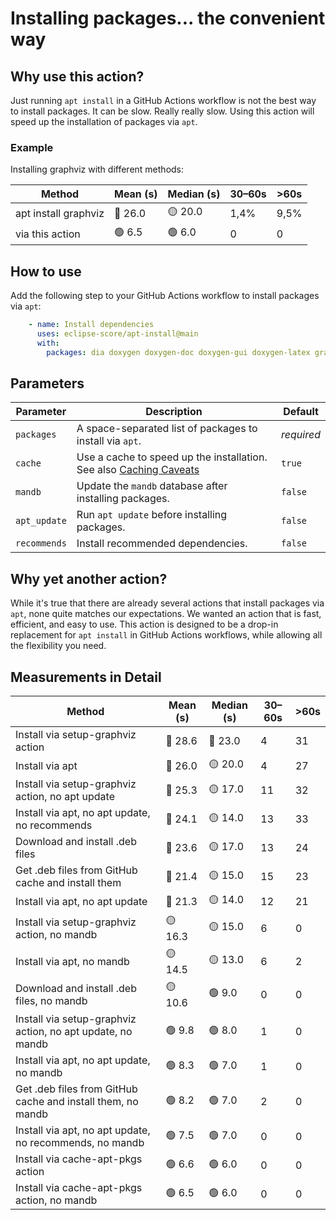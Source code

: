 # Installing packages... the convenient way

## Why use this action?

Just running `apt install` in a GitHub Actions workflow is not the best way to
install packages. It can be slow. Really really slow. Using this action will
speed up the installation of packages via `apt`.

### Example

Installing graphviz with different methods:


| Method | Mean (s) | Median (s) | 30–60s | >60s |
|--------|----------|------------|--------|------|
| apt install graphviz | 🔴 26.0 | 🟡 20.0 | 1,4% | 9,5% |
| via this action | 🟢 6.5 | 🟢 6.0 | 0 | 0 |


## How to use

Add the following step to your GitHub Actions workflow to install packages via `apt`:

```yaml
    - name: Install dependencies
      uses: eclipse-score/apt-install@main
      with:
        packages: dia doxygen doxygen-doc doxygen-gui doxygen-latex graphviz mscgen
```

## Parameters

| Parameter | Description | Default |
|-----------|-------------|---------|
| `packages` | A space-separated list of packages to install via `apt`. | *required* |
| `cache` | Use a cache to speed up the installation. See also [Caching Caveats](https://github.com/awalsh128/cache-apt-pkgs-action#caveats) | `true` |
| `mandb` | Update the `mandb` database after installing packages. | `false` |
| `apt_update` | Run `apt update` before installing packages. | `false` |
| `recommends` | Install recommended dependencies. | `false` |

## Why yet another action?

While it's true that there are already several actions that install packages via `apt`, none quite matches our expectations.
We wanted an action that is fast, efficient, and easy to use. This action is designed to be a drop-in replacement for `apt install` in GitHub Actions workflows, while allowing all the flexibility you need.

## Measurements in Detail

| Method | Mean (s) | Median (s) | 30–60s | >60s |
|--------|----------|------------|--------|------|
| Install via setup-graphviz action | 🔴 28.6 | 🔴 23.0 | 4 | 31 |
| Install via apt | 🔴 26.0 | 🟡 20.0 | 4 | 27 |
| Install via setup-graphviz action, no apt update | 🔴 25.3 | 🟡 17.0 | 11 | 32 |
| Install via apt, no apt update, no recommends | 🔴 24.1 | 🟡 14.0 | 13 | 33 |
| Download and install .deb files | 🔴 23.6 | 🟡 17.0 | 13 | 24 |
| Get .deb files from GitHub cache and install them | 🔴 21.4 | 🟡 15.0 | 15 | 23 |
| Install via apt, no apt update | 🔴 21.3 | 🟡 14.0 | 12 | 21 |
| Install via setup-graphviz action, no mandb | 🟡 16.3 | 🟡 15.0 | 6 | 0 |
| Install via apt, no mandb | 🟡 14.5 | 🟡 13.0 | 6 | 2 |
| Download and install .deb files, no mandb | 🟡 10.6 | 🟢 9.0 | 0 | 0 |
| Install via setup-graphviz action, no apt update, no mandb | 🟢 9.8 | 🟢 8.0 | 1 | 0 |
| Install via apt, no apt update, no mandb | 🟢 8.3 | 🟢 7.0 | 1 | 0 |
| Get .deb files from GitHub cache and install them, no mandb | 🟢 8.2 | 🟢 7.0 | 2 | 0 |
| Install via apt, no apt update, no recommends, no mandb | 🟢 7.5 | 🟢 7.0 | 0 | 0 |
| Install via cache-apt-pkgs action | 🟢 6.6 | 🟢 6.0 | 0 | 0 |
| Install via cache-apt-pkgs action, no mandb | 🟢 6.5 | 🟢 6.0 | 0 | 0 |
